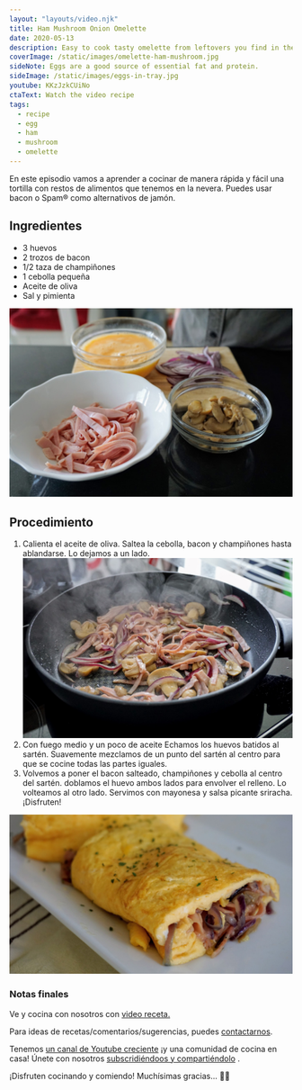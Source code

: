 ```yaml
---
layout: "layouts/video.njk"
title: Ham Mushroom Onion Omelette
date: 2020-05-13
description: Easy to cook tasty omelette from leftovers you find in the fridge.
coverImage: /static/images/omelette-ham-mushroom.jpg
sideNote: Eggs are a good source of essential fat and protein.
sideImage: /static/images/eggs-in-tray.jpg
youtube: KKzJzkCUiNo
ctaText: Watch the video recipe
tags:
  - recipe
  - egg
  - ham
  - mushroom
  - omelette
---
```



En este episodio vamos a aprender a cocinar de manera rápida y fácil una tortilla con restos de alimentos que tenemos en la nevera. Puedes usar bacon o Spam® como alternativos de jamón.

## Ingredientes
- 3 huevos 
- 2 trozos de bacon
- 1/2 taza de champiñones
- 1 cebolla pequeña
- Aceite de oliva
- Sal y pimienta

![Todos los ingredientes para tortilla de bacon y champiñón receta](/static/images/omelette-ham-mushroom-ingredients.jpg)

## Procedimiento
1. Calienta el aceite de oliva. Saltea la cebolla, bacon y champiñones hasta ablandarse. Lo dejamos a un lado.
![Salteando bacon champiñón y cebolla hasta ablandarse](/static/images/omelette-ham-mushroom-saute.jpg)
2. Con fuego medio y un poco de aceite Echamos los huevos batidos al sartén. Suavemente mezclamos de un punto del sartén al centro para que se cocine todas las partes iguales.
3. Volvemos a poner el bacon salteado, champiñones y cebolla al centro del sartén. doblamos el huevo ambos lados para envolver el relleno. Lo volteamos al otro lado. Servimos con mayonesa y salsa picante sriracha. ¡Disfruten!

![Tortilla de bacon champiñón y cebolla muestra representativa](/static/images/omelette-ham-mushroom.jpg)

### Notas finales
Ve y cocina con nosotros con [video receta.](https://youtu.be/KKzJzkCUiNo)

Para ideas de recetas/comentarios/sugerencias, puedes [contactarnos](/about/#contact-us).

Tenemos [un canal de Youtube creciente](https://www.youtube.com/user/ulampinoy) ¡y una comunidad de cocina en casa! Únete con nosotros [subscridiéndoos y compartiéndolo](https://www.youtube.com/user/ulampinoy) .

¡Disfruten cocinando y comiendo! Muchísimas gracias... 🙏🏼
